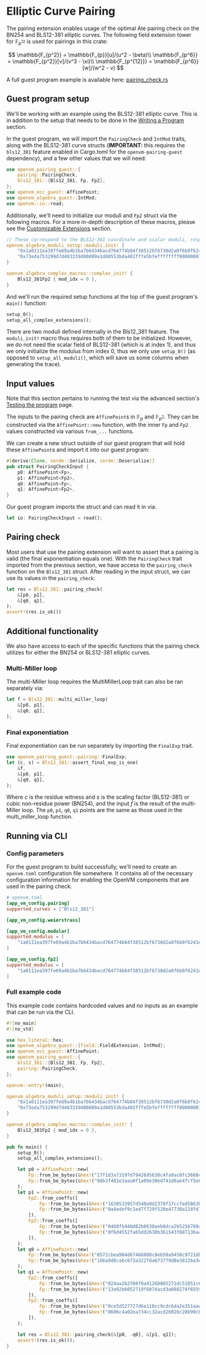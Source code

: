 # Elliptic Curve Pairing

The pairing extension enables usage of the optimal Ate pairing check on the BN254 and BLS12-381 elliptic curves. The following field extension tower for $\mathbb{F}_{p^{12}}$ is used for pairings in this crate:

$$
\mathbb{F_{p^2}} = \mathbb{F_{p}}[u]/(u^2 - \beta)\\
\mathbb{F_{p^6}} = \mathbb{F_{p^2}}[v]/(v^3 - \xi)\\
\mathbb{F_{p^{12}}} = \mathbb{F_{p^6}}[w]/(w^2 - v)
$$

A full guest program example is available here: [pairing_check.rs](https://github.com/openvm-org/openvm/blob/c19c9ac60b135bb0f38fc997df5eb149db8144b4/crates/toolchain/tests/programs/examples/pairing_check.rs)

## Guest program setup

We'll be working with an example using the BLS12-381 elliptic curve. This is in addition to the setup that needs to be done in the [Writing a Program](../writing-apps/write-program.md) section.

In the guest program, we will import the `PairingCheck` and `IntMod` traits, along with the BLS12-381 curve structs (**IMPORTANT:** this requires the `bls12_381` feature enabled in Cargo.toml for the `openvm-pairing-guest` dependency), and a few other values that we will need:

```rust title="guest program"
use openvm_pairing_guest::{
    pairing::PairingCheck,
    bls12_381::{Bls12_381, Fp, Fp2},
};
use openvm_ecc_guest::AffinePoint;
use openvm_algebra_guest::IntMod;
use openvm::io::read;
```

Additionally, we'll need to initialize our moduli and `Fp2` struct via the following macros. For a more in-depth description of these macros, please see the [Customizable Extensions](./customizable-extensions.md) section.

```rust
// These correspond to the BLS12-381 coordinate and scalar moduli, respectively
openvm_algebra_moduli_setup::moduli_init! {
    "0x1a0111ea397fe69a4b1ba7b6434bacd764774b84f38512bf6730d2a0f6b0f6241eabfffeb153ffffb9feffffffffaaab",
    "0x73eda753299d7d483339d80809a1d80553bda402fffe5bfeffffffff00000001"
}

openvm_algebra_complex_macros::complex_init! {
    Bls12_381Fp2 { mod_idx = 0 },
}
```

And we'll run the required setup functions at the top of the guest program's `main()` function:

```rust
setup_0();
setup_all_complex_extensions();
```

There are two moduli defined internally in the Bls12_381 feature. The `moduli_init!` macro thus requires both of them to be initialized. However, we do not need the scalar field of BLS12-381 (which is at index 1), and thus we only initialize the modulus from index 0, thus we only use `setup_0()` (as opposed to `setup_all_moduli()`, which will save us some columns when generating the trace).

## Input values

Note that this section pertains to running the test via the advanced section's [Testing the program](../advanced-usage/testing-program.md) page.

The inputs to the pairing check are `AffinePoint`s in $\mathbb{F}_p$ and $\mathbb{F}_{p^2}$. They can be constructed via the `AffinePoint::new` function, with the inner `Fp` and `Fp2` values constructed via various `from_...` functions.

We can create a new struct outside of our guest program that will hold these `AffinePoint`s and import it into our guest program:

```rust
#[derive(Clone, serde::Serialize, serde::Deserialize)]
pub struct PairingCheckInput {
    p0: AffinePoint<Fp>,
    p1: AffinePoint<Fp2>,
    q0: AffinePoint<Fp>,
    q1: AffinePoint<Fp2>,
}
```

Our guest program imports the struct and can read it in via:

```rust
let io: PairingCheckInput = read();
```

## Pairing check

Most users that use the pairing extension will want to assert that a pairing is valid (the final exponentiation equals one). With the `PairingCheck` trait imported from the previous section, we have access to the `pairing_check` function on the `Bls12_381` struct. After reading in the input struct, we can use its values in the `pairing_check`:

```rust
let res = Bls12_381::pairing_check(
    &[p0, p1],
    &[q0, q1],
);
assert!(res.is_ok())
```

## Additional functionality

We also have access to each of the specific functions that the pairing check utilizes for either the BN254 or BLS12-381 elliptic curves.

### Multi-Miller loop

The multi-Miller loop requires the MultiMillerLoop trait can also be ran separately via:

```rust
let f = Bls12_381::multi_miller_loop(
    &[p0, p1],
    &[q0, q1],
);
```

### Final exponentiation

Final exponentiation can be run separately by importing the `FinalExp` trait.

```rust
use openvm_pairing_guest::pairing::FinalExp;
let (c, s) = Bls12_381::assert_final_exp_is_one(
    &f,
    &[p0, p1],
    &[q0, q1],
);
```

Where $c$ is the residue witness and $s$ is the scaling factor (BLS12-381) or cubic non-residue power (BN254), and the input $f$ is the result of the multi-Miller loop. The `p0`, `p1`, `q0`, `q1` points are the same as those used in the multi_miller_loop function.

## Running via CLI

### Config parameters

For the guest program to build successfully, we'll need to create an `openvm.toml` configuration file somewhere. It contains all of the necessary configuration information for enabling the OpenVM components that are used in the pairing check.

```toml
# openvm.toml
[app_vm_config.pairing]
supported_curves = ["Bls12_381"]

[app_vm_config.weierstrass]

[app_vm_config.modular]
supported_modulus = [
    "1a0111ea397fe69a4b1ba7b6434bacd764774b84f38512bf6730d2a0f6b0f6241eabfffeb153ffffb9feffffffffaaab",
]

[app_vm_config.fp2]
supported_modulus = [
    "1a0111ea397fe69a4b1ba7b6434bacd764774b84f38512bf6730d2a0f6b0f6241eabfffeb153ffffb9feffffffffaaab",
]
```

### Full example code

This example code contains hardcoded values and no inputs as an example that can be run via the CLI.

```rust
#![no_main]
#![no_std]

use hex_literal::hex;
use openvm_algebra_guest::{field::FieldExtension, IntMod};
use openvm_ecc_guest::AffinePoint;
use openvm_pairing_guest::{
    bls12_381::{Bls12_381, Fp, Fp2},
    pairing::PairingCheck,
};

openvm::entry!(main);

openvm_algebra_moduli_setup::moduli_init! {
    "0x1a0111ea397fe69a4b1ba7b6434bacd764774b84f38512bf6730d2a0f6b0f6241eabfffeb153ffffb9feffffffffaaab",
    "0x73eda753299d7d483339d80809a1d80553bda402fffe5bfeffffffff00000001"
}

openvm_algebra_complex_macros::complex_init! {
    Bls12_381Fp2 { mod_idx = 0 },
}

pub fn main() {
    setup_0();
    setup_all_complex_extensions();

    let p0 = AffinePoint::new(
        Fp::from_be_bytes(&hex!("17f1d3a73197d7942695638c4fa9ac0fc3688c4f9774b905a14e3a3f171bac586c55e83ff97a1aeffb3af00adb22c6bb")),
        Fp::from_be_bytes(&hex!("08b3f481e3aaa0f1a09e30ed741d8ae4fcf5e095d5d00af600db18cb2c04b3edd03cc744a2888ae40caa232946c5e7e1"))
    );
    let p1 = AffinePoint::new(
        Fp2::from_coeffs([
            Fp::from_be_bytes(&hex!("1638533957d540a9d2370f17cc7ed5863bc0b995b8825e0ee1ea1e1e4d00dbae81f14b0bf3611b78c952aacab827a053")),
            Fp::from_be_bytes(&hex!("0a4edef9c1ed7f729f520e47730a124fd70662a904ba1074728114d1031e1572c6c886f6b57ec72a6178288c47c33577"))
        ]),
        Fp2::from_coeffs([
            Fp::from_be_bytes(&hex!("0468fb440d82b0630aeb8dca2b5256789a66da69bf91009cbfe6bd221e47aa8ae88dece9764bf3bd999d95d71e4c9899")),
            Fp::from_be_bytes(&hex!("0f6d4552fa65dd2638b361543f887136a43253d9c66c411697003f7a13c308f5422e1aa0a59c8967acdefd8b6e36ccf3"))
        ]),
    );
    let q0 = AffinePoint::new(
        Fp::from_be_bytes(&hex!("0572cbea904d67468808c8eb50a9450c9721db309128012543902d0ac358a62ae28f75bb8f1c7c42c39a8c5529bf0f4e")),
        Fp::from_be_bytes(&hex!("166a9d8cabc673a322fda673779d8e3822ba3ecb8670e461f73bb9021d5fd76a4c56d9d4cd16bd1bba86881979749d28"))
    );
    let q1 = AffinePoint::new(
        Fp2::from_coeffs([
            Fp::from_be_bytes(&hex!("024aa2b2f08f0a91260805272dc51051c6e47ad4fa403b02b4510b647ae3d1770bac0326a805bbefd48056c8c121bdb8")),
            Fp::from_be_bytes(&hex!("13e02b6052719f607dacd3a088274f65596bd0d09920b61ab5da61bbdc7f5049334cf11213945d57e5ac7d055d042b7e"))
        ]),
        Fp2::from_coeffs([
            Fp::from_be_bytes(&hex!("0ce5d527727d6e118cc9cdc6da2e351aadfd9baa8cbdd3a76d429a695160d12c923ac9cc3baca289e193548608b82801")),
            Fp::from_be_bytes(&hex!("0606c4a02ea734cc32acd2b02bc28b99cb3e287e85a763af267492ab572e99ab3f370d275cec1da1aaa9075ff05f79be"))
        ]),
    );

    let res = Bls12_381::pairing_check(&[p0, -q0], &[p1, q1]);
    assert!(res.is_ok());
}
```
